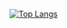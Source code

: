 [![Top Langs](https://github-readme-stats.vercel.app/api/top-langs/?username=bruna-hm&layout=pie&show_icons=true&theme=synthwave)](https://github.com/bruna-hm/github-readme-stats)
